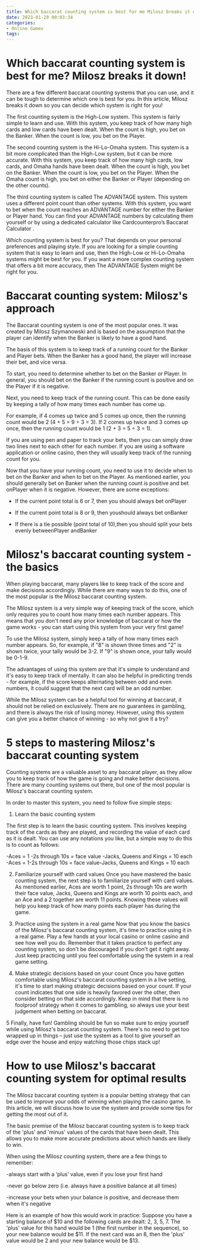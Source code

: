 ```yaml
---
title: Which baccarat counting system is best for me Milosz breaks it down!
date: 2023-01-20 00:03:34
categories:
- Online Games
tags:
---
```



# Which baccarat counting system is best for me? Milosz breaks it down!

There are a few different baccarat counting systems that you can use, and it can be tough to determine which one is best for you. In this article, Milosz breaks it down so you can decide which system is right for you!

The first counting system is the High-Low system. This system is fairly simple to learn and use. With this system, you keep track of how many high cards and low cards have been dealt. When the count is high, you bet on the Banker. When the count is low, you bet on the Player.

The second counting system is the Hi-Lo-Omaha system. This system is a bit more complicated than the High-Low system, but it can be more accurate. With this system, you keep track of how many high cards, low cards, and Omaha hands have been dealt. When the count is high, you bet on the Banker. When the count is low, you bet on the Player. When the Omaha count is high, you bet on either the Banker or Player (depending on the other counts).

The third counting system is called The ADVANTAGE system. This system uses a different point count than other systems. With this system, you want to bet when the count reaches an ADVANTAGE number for either the Banker or Player hand. You can find your ADVANTAGE numbers by calculating them yourself or by using a dedicated calculator like Cardcounterpro’s Baccarat Calculator .

Which counting system is best for you? That depends on your personal preferences and playing style. If you are looking for a simple counting system that is easy to learn and use, then the High-Low or Hi-Lo-Omaha systems might be best for you. If you want a more complex counting system that offers a bit more accuracy, then The ADVANTAGE System might be right for you.

# Baccarat counting system: Milosz's approach

The Baccarat counting system is one of the most popular ones. It was created by Milosz Szymanowski and is based on the assumption that the player can identify when the Banker is likely to have a good hand.

The basis of this system is to keep track of a running count for the Banker and Player bets. When the Banker has a good hand, the player will increase their bet, and vice versa.

To start, you need to determine whether to bet on the Banker or Player. In general, you should bet on the Banker if the running count is positive and on the Player if it is negative.

Next, you need to keep track of the running count. This can be done easily by keeping a tally of how many times each number has come up.

For example, if 4 comes up twice and 5 comes up once, then the running count would be 2 (4 + 5 = 9 ÷ 3 = 3). If 2 comes up twice and 3 comes up once, then the running count would be 1 (2 + 3 = 5 ÷ 3 = 1).

If you are using pen and paper to track your bets, then you can simply draw two lines next to each other for each number. If you are using a software application or online casino, then they will usually keep track of the running count for you.

Now that you have your running count, you need to use it to decide when to bet on the Banker and when to bet on the Player. As mentioned earlier, you should generally bet on Banker when the running count is positive and bet onPlayer when it is negative. However, there are some exceptions:



  * If the current point total is 6 or 7, then you should always bet onPlayer 

  * If the current point total is 8 or 9, then youshould always bet onBanker 

  * If there is a tie possible (point total of 10),then you should split your bets evenly betweenPlayer andBanker

# Milosz's baccarat counting system - the basics

When playing baccarat, many players like to keep track of the score and make decisions accordingly. While there are many ways to do this, one of the most popular is the Milosz baccarat counting system.

The Milosz system is a very simple way of keeping track of the score, which only requires you to count how many times each number appears. This means that you don't need any prior knowledge of baccarat or how the game works - you can start using this system from your very first game!

To use the Milosz system, simply keep a tally of how many times each number appears. So, for example, if "8" is shown three times and "2" is shown twice, your tally would be 3-2. If "9" is shown once, your tally would be 0-1-9.

The advantages of using this system are that it's simple to understand and it's easy to keep track of mentally. It can also be helpful in predicting trends - for example, if the score keeps alternating between odd and even numbers, it could suggest that the next card will be an odd number.

While the Milosz system can be a helpful tool for winning at baccarat, it should not be relied on exclusively. There are no guarantees in gambling, and there is always the risk of losing money. However, using this system can give you a better chance of winning - so why not give it a try?

#  5 steps to mastering Milosz's baccarat counting system

Counting systems are a valuable asset to any baccarat player, as they allow you to keep track of how the game is going and make better decisions. There are many counting systems out there, but one of the most popular is Milosz's baccarat counting system.

In order to master this system, you need to follow five simple steps:

1. Learn the basic counting system

The first step is to learn the basic counting system. This involves keeping track of the cards as they are played, and recording the value of each card as it is dealt. You can use any notations you like, but a simple way to do this is to count as follows:

-Aces = 1
-2s through 10s = face value
-Jacks, Queens and Kings = 10 each
-Aces = 1-2s through 10s = face value-Jacks, Queens and Kings = 10 each







2. Familiarize yourself with card values
Once you have mastered the basic counting system, the next step is to familiarize yourself with card values. As mentioned earlier, Aces are worth 1 point, 2s through 10s are worth their face value, Jacks, Queens and Kings are worth 10 points each, and an Ace and a 2 together are worth 11 points. Knowing these values will help you keep track of how many points each player has during the game.






3. Practice using the system in a real game
Now that you know the basics of the Milosz's baccarat counting system, it's time to practice using it in a real game. Play a few hands at your local casino or online casino and see how well you do. Remember that it takes practice to perfect any counting system, so don't be discouraged if you don't get it right away. Just keep practicing until you feel comfortable using the system in a real game setting.






4. Make strategic decisions based on your count
Once you have gotten comfortable using Milosz's baccarat counting system in a live setting, it's time to start making strategic decisions based on your count. If your count indicates that one side is heavily favored over the other, then consider betting on that side accordingly. Keep in mind that there is no foolproof strategy when it comes to gambling, so always use your best judgement when betting on baccarat.





  5 Finally, have fun! Gambling should be fun so make sure to enjoy yourself while using Milosz's baccarat counting system. There's no need to get too wrapped up in things – just use the system as a tool to give yourself an edge over the house and enjoy watching those chips stack up!

# How to use Milosz's baccarat counting system for optimal results

The Milosz baccarat counting system is a popular betting strategy that can be used to improve your odds of winning when playing the casino game. In this article, we will discuss how to use the system and provide some tips for getting the most out of it.

The basic premise of the Milosz baccarat counting system is to keep track of the 'plus' and 'minus' values of the cards that have been dealt. This allows you to make more accurate predictions about which hands are likely to win.

When using the Milosz counting system, there are a few things to remember:

-always start with a ‘plus’ value, even if you lose your first hand

-never go below zero (i.e. always have a positive balance at all times)

-increase your bets when your balance is positive, and decrease them when it's negative

Here is an example of how this would work in practice: Suppose you have a starting balance of $10 and the following cards are dealt: 2, 3, 5, 7. The 'plus' value for this hand would be 1 (the first number in the sequence), so your new balance would be $11. If the next card was an 8, then the 'plus' value would be 2 and your new balance would be $13.